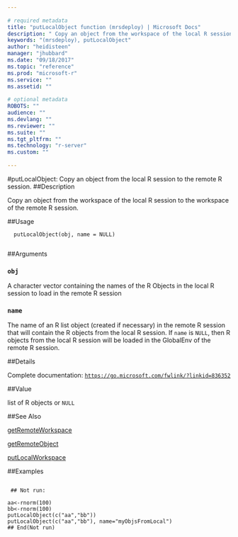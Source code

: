 ```yaml
--- 
 
# required metadata 
title: "putLocalObject function (mrsdeploy) | Microsoft Docs" 
description: " Copy an object from the workspace of the local R session to the workspace  of the remote R session. " 
keywords: "(mrsdeploy), putLocalObject" 
author: "heidisteen" 
manager: "jhubbard" 
ms.date: "09/18/2017" 
ms.topic: "reference" 
ms.prod: "microsoft-r" 
ms.service: "" 
ms.assetid: "" 
 
# optional metadata 
ROBOTS: "" 
audience: "" 
ms.devlang: "" 
ms.reviewer: "" 
ms.suite: "" 
ms.tgt_pltfrm: "" 
ms.technology: "r-server" 
ms.custom: "" 
 
--- 
```

 
 
 
 
 #putLocalObject: Copy an object from the local R session to the remote R session. 
 ##Description
 
Copy an object from the workspace of the local R session to the workspace 
of the remote R session.
 
 
 ##Usage

```   
  putLocalObject(obj, name = NULL)
 
```
 
 ##Arguments

   
  
 ### `obj`
 A character vector containing the names of the R Objects in the local R session to load in the remote R session 
  
  
  
 ### `name`
 The name of an R list object (created if necessary) in the remote R session that will contain the R objects from the local R session.  If `name` is `NULL`, then R objects from the local R session will be loaded in the GlobalEnv of the remote R session. 
  
 
 
 ##Details
 
Complete documentation: [`https://go.microsoft.com/fwlink/?linkid=836352`](https://go.microsoft.com/fwlink/?linkid=836352)

 
 
 ##Value
 
list of R objects or `NULL`
 
 ##See Also
 
[getRemoteWorkspace](getRemoteWorkspace.md)

[getRemoteObject](getRemoteObject.md)

[putLocalWorkspace](putLocalWorkspace.md)
   
 ##Examples

 ```
   
  ## Not run:
 
aa<-rnorm(100)
bb<-rnorm(100)
putLocalObject(c("aa","bb"))
putLocalObject(c("aa","bb"), name="myObjsFromLocal")
 ## End(Not run) 
  
 
```
 

